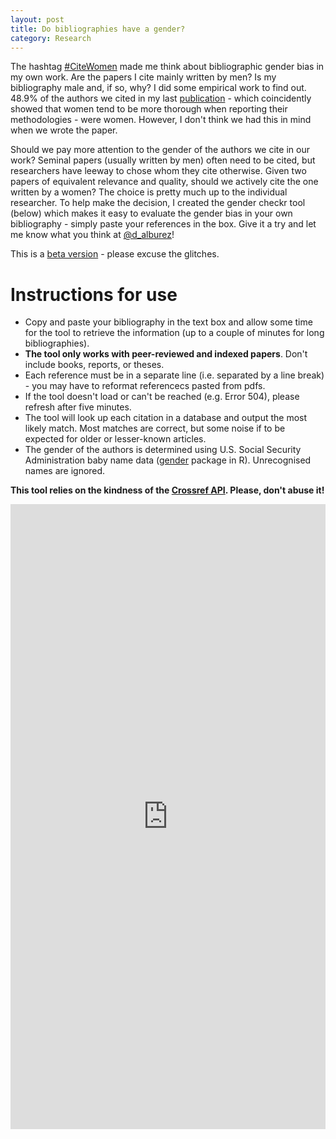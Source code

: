 ```yaml
---
layout: post
title: Do bibliographies have a gender?
category: Research
---
```


The hashtag [#CiteWomen](https://twitter.com/hashtag/citewomen) made me think about bibliographic gender bias in my own work. Are the papers I cite mainly written 
by men? Is my bibliography male and, if so, why? I did some empirical work to find out. 48.9% of the authors we cited in my last 
[publication](http://onlinelibrary.wiley.com/doi/10.1111/irj.12171/full) - which coincidently showed that women tend to be more thorough when 
reporting their methodologies - were women. However, I don't think we had this in mind when we wrote the paper. 

Should we pay more attention to the gender of the authors we cite in our work? Seminal papers (usually written by men) often need to be cited, 
but researchers have leeway to chose whom they cite otherwise. Given two papers of equivalent relevance and quality, should we actively cite 
the one written by a women? The choice is pretty much up to the individual researcher. 
To help make the decision, I created the gender checkr tool (below) which makes it easy 
to evaluate the gender bias in your own bibliography - simply paste your references in the box. Give it a try and let me know what you think 
at [@d_alburez](https://twitter.com/d_alburez)! 

This is a [beta version](https://github.com/alburezg/gender_bibliography) - please excuse the glitches.

# Instructions for use

  - Copy and paste your bibliography in the text box and allow some time for the tool to retrieve the information (up to a couple of minutes for long bibliographies).
  - **The tool only works with peer-reviewed and indexed papers**. Don't include books, reports, or theses.
  - Each reference must be in a separate line (i.e. separated by a line break) - you may have to reformat referencecs pasted from pdfs.
  - If the tool doesn't load or can't be reached (e.g. Error 504), please refresh after five minutes. 
  - The tool will look up each citation in a database and output the most likely match. Most matches are correct, but some noise if to be expected for older or lesser-known articles.
  - The gender of the authors is determined using U.S. Social Security Administration baby name data ([gender](https://www.r-project.org/nosvn/pandoc/gender.html) package in R). Unrecognised names are ignored.

**This tool relies on the kindness of the [Crossref API](https://github.com/CrossRef/rest-api-doc). Please, don't abuse it!**

<iframe width = "100%" height = "1000px" seamless frameborder = "0" src="https://diego-alburez.shinyapps.io/gender_check/"></iframe>